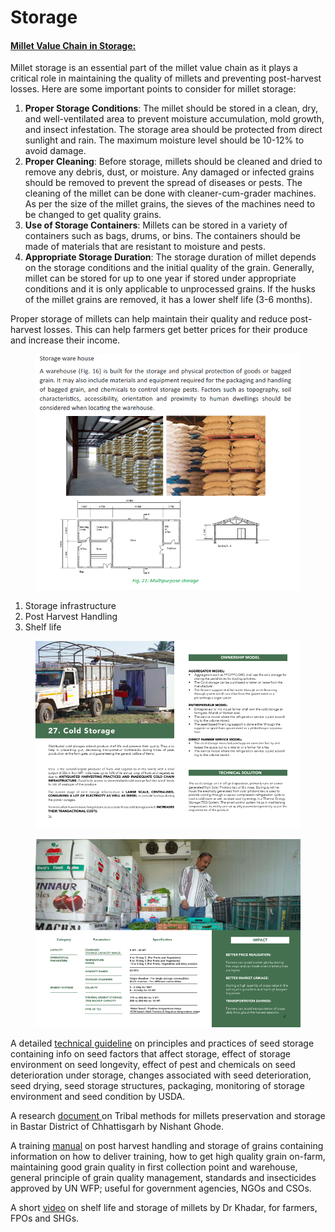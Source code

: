 # Storage

#### [**Millet Value Chain in Storage:**](https://milletadvisor.com/millet-value-chain-analysis/)

Millet storage is an essential part of the millet value chain as it plays a critical role in maintaining the quality of millets and preventing post-harvest losses. Here are some important points to consider for millet storage:

1. **Proper Storage Conditions**: The millet should be stored in a clean, dry, and well-ventilated area to prevent moisture accumulation, mold growth, and insect infestation. The storage area should be protected from direct sunlight and rain. The maximum moisture level should be 10-12% to avoid damage.
2. **Proper Cleaning**: Before storage, millets should be cleaned and dried to remove any debris, dust, or moisture. Any damaged or infected grains should be removed to prevent the spread of diseases or pests. The cleaning of the millet can be done with cleaner-cum-grader machines. As per the size of the millet grains, the sieves of the machines need to be changed to get quality grains.
3. **Use of Storage Containers**: Millets can be stored in a variety of containers such as bags, drums, or bins. The containers should be made of materials that are resistant to moisture and pests.
4. **Appropriate Storage Duration**: The storage duration of millet depends on the storage conditions and the initial quality of the grain. Generally, millet can be stored for up to one year if stored under appropriate conditions and it is only applicable to unprocessed grains. If the husks of the millet grains are removed, it has a lower shelf life (3-6 months).

Proper storage of millets can help maintain their quality and reduce post-harvest losses. This can help farmers get better prices for their produce and increase their income.



<figure><img src="../../../.gitbook/assets/image (9).png" alt=""><figcaption></figcaption></figure>

1. Storage infrastructure
2. Post Harvest Handling
3. Shelf life

<figure><img src="../../../.gitbook/assets/Screenshot 2023-04-27 at 10.42.24 AM.png" alt=""><figcaption></figcaption></figure>

<figure><img src="../../../.gitbook/assets/Screenshot 2023-04-27 at 10.42.36 AM.png" alt=""><figcaption></figcaption></figure>

A detailed [technical guideline](https://naldc.nal.usda.gov/download/CAT87208646/PDF) on principles and practices of seed storage containing info on seed factors that affect storage, effect of storage environment on seed longevity, effect of pest and chemicals on seed deterioration under storage, changes associated with seed deterioration, seed drying, seed storage structures, packaging, monitoring of storage environment and seed condition by USDA.

A research [document ](https://documents.wfp.org/stellent/groups/public/documents/reports/wfp250916.pdf)on Tribal methods for millets preservation and storage in Bastar District of Chhattisgarh by Nishant Ghode.

A training [manual](https://documents.wfp.org/stellent/groups/public/documents/reports/wfp250916.pdf) on post harvest handling and storage of grains containing information on how to deliver training, how to get high quality grain on-farm, maintaining good grain quality in first collection point and warehouse, general principle of grain quality management, standards and insecticides approved by UN WFP; useful for government agencies, NGOs and CSOs.&#x20;

A short [video](https://www.youtube.com/watch?v=Ix7Ue7OOd7s) on shelf life and storage of millets by Dr Khadar, for farmers, FPOs and SHGs.&#x20;

